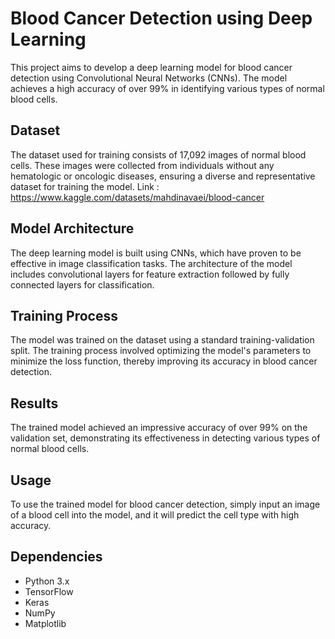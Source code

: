 # Blood Cancer Detection using Deep Learning

This project aims to develop a deep learning model for blood cancer detection using Convolutional Neural Networks (CNNs). The model achieves a high accuracy of over 99% in identifying various types of normal blood cells.

## Dataset

The dataset used for training consists of 17,092 images of normal blood cells. These images were collected from individuals without any hematologic or oncologic diseases, ensuring a diverse and representative dataset for training the model.
Link : https://www.kaggle.com/datasets/mahdinavaei/blood-cancer

## Model Architecture

The deep learning model is built using CNNs, which have proven to be effective in image classification tasks. The architecture of the model includes convolutional layers for feature extraction followed by fully connected layers for classification.

## Training Process

The model was trained on the dataset using a standard training-validation split. The training process involved optimizing the model's parameters to minimize the loss function, thereby improving its accuracy in blood cancer detection.

## Results

The trained model achieved an impressive accuracy of over 99% on the validation set, demonstrating its effectiveness in detecting various types of normal blood cells.

## Usage

To use the trained model for blood cancer detection, simply input an image of a blood cell into the model, and it will predict the cell type with high accuracy.

## Dependencies

- Python 3.x
- TensorFlow
- Keras
- NumPy
- Matplotlib
